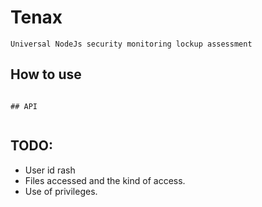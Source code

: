 # Tenax
````
Universal NodeJs security monitoring lockup assessment

````
## How to use

````

## API


````
## TODO:
* User id rash
* Files accessed and the kind of access.
* Use of privileges.
